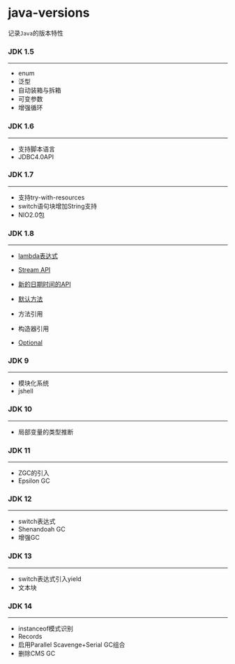 # java-versions

记录`Java`的版本特性


### **JDK 1.5** 

---

- enum
- 泛型
- 自动装箱与拆箱
- 可变参数
- 增强循环

### JDK 1.6

---

- 支持脚本语言
- JDBC4.0API

### JDK 1.7 

---

- 支持try-with-resources
- switch语句块增加String支持
- NIO2.0包

### **JDK 1.8**

---

- [lambda表达式](./src/main/java/com/diyishuai/java8/lambda/LambdaTest.java)

- [Stream API](src/main/java/com/diyishuai/java8/stream/StreamAPI.java)

- [新的日期时间的API](src/main/java/com/diyishuai/java8/LocalDateAndTimeAndDateTime.java)

- [默认方法](src/main/java/com/diyishuai/java8/newinterface)

- 方法引用

- 构造器引用

- [Optional](./src/main/java/com/diyishuai/java8/optional/OptionalDemo.java)
### JDK 9 

---

- 模块化系统
- jshell

### JDK 10

---

- 局部变量的类型推断

### **JDK 11** 

---

- ZGC的引入
- Epsilon GC

### JDK 12

---

- switch表达式
- Shenandoah GC 
- 增强GC

### JDK 13

---

- switch表达式引入yield
- 文本块

### JDK 14

---

- instanceof模式识别
- Records
- 启用Parallel Scavenge+Serial GC组合
- 删除CMS GC